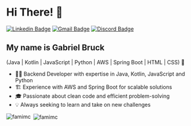 <h1>Hi There! 👋</h1>

[![Linkedin Badge](https://img.shields.io/badge/-LinkedIn-6633cc?style=flat-square&logo=Linkedin&logoColor=white&link=https://www.linkedin.com/in/gabriel-bruck-140b42352/)](https://www.linkedin.com/in/gabriel-bruck-140b42352/)
[![Gmail Badge](https://img.shields.io/badge/-gabrielcorreabruck@gmail.com-6633cc?style=flat-square&logo=Gmail&logoColor=white&link=mailto:gabrielcorreabruck@gmail.com)](mailto:gabrielcorreabruck@gmail.com)
[![Discord Badge](https://img.shields.io/badge/-gabriaum-7289da?style=flat-square&logo=discord&logoColor=white&link=https://discord.com/users/gabriaum)](https://discord.com/users/gabriaum)

## My name is Gabriel Bruck
(Java | Kotlin | JavaScript | Python | AWS | Spring Boot | HTML | CSS) 🚀
- 👨‍💻 Backend Developer with expertise in Java, Kotlin, JavaScript and Python
- 🏗️ Experience with AWS and Spring Boot for scalable solutions
- 🎓 Passionate about clean code and efficient problem-solving
- 💡 Always seeking to learn and take on new challenges

<p><img align="left" src="https://github-readme-stats.vercel.app/api/top-langs?username=famimc&show_icons=true&locale=en&layout=compact" alt="famimc" /></p>

<p>&nbsp;<img align="center" src="https://github-readme-stats.vercel.app/api?username=famimc&show_icons=true&locale=en" alt="famimc" /></p>
